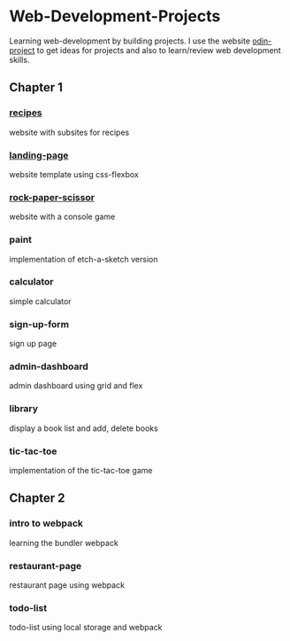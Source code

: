 # Web-Development-Projects
Learning web-development by building projects. I use the website [odin-project](https://www.theodinproject.com/dashboard)
to get ideas for projects and also to learn/review web development skills.

## Chapter 1
### [recipes](./chapter1/1-recipes/README.md)
website with subsites for recipes
### [landing-page](./chapter1/2-landing-page/README.md)
website template using css-flexbox
### [rock-paper-scissor](./chapter1/3-rock-paper-scissor/README.md)
website with a console game
### paint
implementation of etch-a-sketch version
### calculator
simple calculator
### sign-up-form
sign up page
### admin-dashboard
admin dashboard using grid and flex
### library
display a book list and add, delete books
### tic-tac-toe
implementation of the tic-tac-toe game

## Chapter 2
### intro to webpack
learning the bundler webpack
### restaurant-page
restaurant page using webpack
### todo-list
todo-list using local storage and webpack
